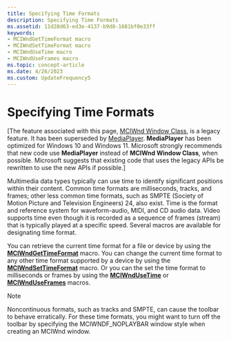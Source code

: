 ```yaml
---
title: Specifying Time Formats
description: Specifying Time Formats
ms.assetid: 11d28d63-ed3e-4137-b9d8-1681bf0e33ff
keywords:
- MCIWndGetTimeFormat macro
- MCIWndSetTimeFormat macro
- MCIWndUseTime macro
- MCIWndUseFrames macro
ms.topic: concept-article
ms.date: 4/26/2023
ms.custom: UpdateFrequency5
---
```


# Specifying Time Formats

\[The feature associated with this page, [MCIWnd Window Class](/windows/win32/multimedia/mciwnd-window-class), is a legacy feature. It has been superseded by [MediaPlayer](/uwp/api/Windows.Media.Playback.MediaPlayer). **MediaPlayer** has been optimized for Windows 10 and Windows 11. Microsoft strongly recommends that new code use **MediaPlayer** instead of **MCIWnd Window Class**, when possible. Microsoft suggests that existing code that uses the legacy APIs be rewritten to use the new APIs if possible.\]

Multimedia data types typically can use time to identify significant positions within their content. Common time formats are milliseconds, tracks, and frames; other less common time formats, such as SMPTE (Society of Motion Picture and Television Engineers) 24, also exist. Time is the format and reference system for waveform-audio, MIDI, and CD audio data. Video supports time even though it is recorded as a sequence of frames (stream) that is typically played at a specific speed. Several macros are available for designating time format.

You can retrieve the current time format for a file or device by using the [**MCIWndGetTimeFormat**](/windows/desktop/api/Vfw/nf-vfw-mciwndgettimeformat) macro. You can change the current time format to any other time format supported by a device by using the [**MCIWndSetTimeFormat**](/windows/desktop/api/Vfw/nf-vfw-mciwndsettimeformat) macro. Or you can the set the time format to milliseconds or frames by using the [**MCIWndUseTime**](/windows/desktop/api/Vfw/nf-vfw-mciwndusetime) or [**MCIWndUseFrames**](/windows/desktop/api/Vfw/nf-vfw-mciwnduseframes) macros.

> [!Note]  
> Noncontinuous formats, such as tracks and SMPTE, can cause the toolbar to behave erratically. For these time formats, you might want to turn off the toolbar by specifying the MCIWNDF\_NOPLAYBAR window style when creating an MCIWnd window.

 

 

 




